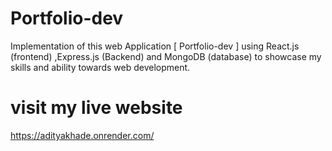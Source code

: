 # Portfolio-dev
Implementation of this web Application [ Portfolio-dev ] using React.js (frontend) ,Express.js (Backend) and MongoDB (database) to showcase my skills and ability towards web development.

# visit my live website
 https://adityakhade.onrender.com/

